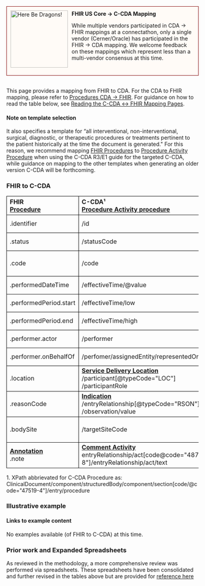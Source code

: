<style>
td, th {
   border: 1px solid black!important;
}
</style>

<div style="border: 1px solid maroon; padding: 10px; background-color: #fffbf7; min-height: 160px;">
  <img src="assets/images/dragon.png" width="150" style="float:left; mix-blend-mode: multiply; margin-right: 10px;" title="Here Be Dragons!" height="150">
  <b>FHIR US Core → C-CDA Mapping</b>
  <p class="warning">
    While multiple vendors participated in CDA → FHIR mappings at a connectathon, only a single vendor (Cerner/Oracle) has participated in the FHIR → CDA mapping. We welcome feedback on these mappings which represent less than a multi-vendor consensus at this time.
  </p>
</div>
<br/>

This page provides a mapping from FHIR to CDA. For the CDA to FHIR mapping, please refer to [Procedures CDA → FHIR](./CF-procedures.html). For guidance on how to read the table below, see [Reading the C-CDA ↔ FHIR Mapping Pages](./mappingGuidance.html). 
<br/>
#### Note on template selection
It also specifies a template for “all interventional, non-interventional, surgical, diagnostic, or therapeutic procedures or treatments pertinent to the patient historically at the time the document is generated."  For this reason, we recommend mapping [FHIR Procedures](http://hl7.org/fhir/us/core/STU4/StructureDefinition-us-core-procedure.html) to [Procedure Activity Procedure](https://hl7.org/cda/us/ccda/3.0.0/StructureDefinition-ProcedureActivityProcedure.html) when using the C-CDA R3/E1 guide for the targeted C-CDA, while guidance on mapping to the other templates when generating an older version C-CDA will be forthcoming.

### FHIR to C-CDA

|FHIR<br/>[Procedure](http://hl7.org/fhir/us/core/STU4/StructureDefinition-us-core-procedure.html)|C-CDA¹<br/>[Procedure Activity procedure](https://hl7.org/cda/us/ccda/3.0.0/StructureDefinition-ProcedureActivityProcedure.html)|Transform Steps|
|:----|:----|:----|
|.identifier|/id|[CDA id ↔ FHIR identifier](mappingGuidance.html#cda-id--fhir-identifier)|
|.status|/statusCode|[FHIR status → CDA statusCode](./ConceptMap-FC-ProcedureStatus.html)|
|.code|/code|[CDA coding ↔ FHIR CodeableConcept](mappingGuidance.html#cda-coding--fhir-codeableconcept)|
|.performedDateTime|/effectiveTime/@value|[CDA ↔ FHIR Time/Dates](mappingGuidance.html#cda--fhir-timedates)|
|.performedPeriod.start|/effectiveTime/low|[CDA ↔ FHIR Time/Dates](mappingGuidance.html#cda--fhir-timedates)|
|.performedPeriod.end|/effectiveTime/high|[CDA ↔ FHIR Time/Dates](mappingGuidance.html#cda--fhir-timedates)|
|.performer.actor|/performer|[CDA ↔ FHIR Provenance](mappingGuidance.html#cda--fhir-provenance)|
|.performer.onBehalfOf|/perfomer/assignedEntity/representedOrganization|[CDA ↔ FHIR Provenance](mappingGuidance.html#cda--fhir-provenance)|
|.location|**[Service Delivery Location](https://hl7.org/cda/us/ccda/3.0.0/StructureDefinition-ServiceDeliveryLocation.html)**<br/>/participant[@typeCode="LOC"]<br/>/participantRole||
|.reasonCode|**[Indication](https://hl7.org/cda/us/ccda/3.0.0/StructureDefinition-Indication.html)**<br/>/entryRelationship[@typeCode="RSON"]<br/>/observation/value|[CDA coding ↔ FHIR CodeableConcept](mappingGuidance.html#cda-coding--fhir-codeableconcept)|
|.bodySite|/targetSiteCode|[CDA coding ↔ FHIR CodeableConcept](mappingGuidance.html#cda-coding--fhir-codeableconcept)|
|**[Annotation](https://hl7.org/fhir/datatypes.html#Annotation)**<br/>.note|**[Comment Activity](https://hl7.org/cda/us/ccda/3.0.0/StructureDefinition-CommentActivity.html)**<br/>entryRelationship/act[code@code="48767-8"]/entryRelationship/act/text||

1\. XPath abbrievated for C-CDA Procedure as: <br/> ClinicalDocument/component/structuredBody/component/section[code/@code="47519-4"]/entry/procedure

### Illustrative example

#### Links to example content

No examples available (of FHIR to C-CDA) at this time.  

### Prior work and Expanded Spreadsheets

As reviewed in the methodology, a more comprehensive review was performed via spreadsheets. These spreadsheets have been consolidated and further revised in the tables above but are provided for [reference here](https://github.com/HL7/ccda-on-fhir/blob/master/mappings/FC/FHIR-CCDA%20Procedure.csv) 